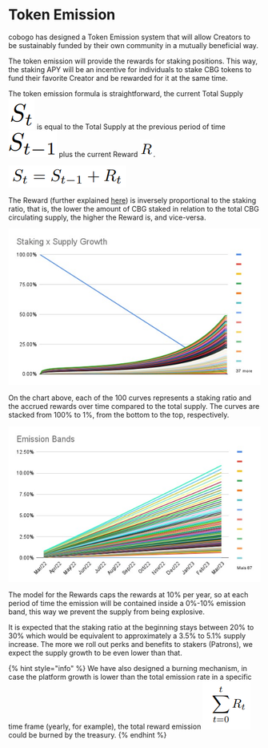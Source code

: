 # Token Emission

cobogo has designed a Token Emission system that will allow Creators to be sustainably funded by their own community in a mutually beneficial way.

The token emission will provide the rewards for staking positions. This way, the staking APY will be an incentive for individuals to stake CBG tokens to fund their favorite Creator and be rewarded for it at the same time.

The token emission formula is straightforward, the current Total Supply <img src="../.gitbook/assets/image (6).png" alt="" data-size="line"> is equal to the Total Supply at the previous period of time <img src="../.gitbook/assets/image (8) (1).png" alt="" data-size="line"> plus the current Reward <img src="../.gitbook/assets/image (4).png" alt="" data-size="line">.

![](<../.gitbook/assets/image (3).png>)

The Reward (further explained [here](rewards.md)) is inversely proportional to the staking ratio, that is, the lower the amount of CBG staked in relation to the total CBG circulating supply, the higher the Reward is, and vice-versa.

![Staking ratio compared to the supply growth from March 2022 to February 2026](<../.gitbook/assets/WhatsApp Image 2022-03-07 at 19.20.27.jpeg>)

On the chart above, each of the 100 curves represents a staking ratio and the accrued rewards over time compared to the total supply. The curves are stacked from 100% to 1%, from the bottom to the top, respectively.

![](<../.gitbook/assets/WhatsApp Image 2022-03-07 at 19.16.20.jpeg>)

The model for the Rewards caps the rewards at 10% per year, so at each period of time the emission will be contained inside a 0%-10% emission band, this way we prevent the supply from being explosive.

It is expected that the staking ratio at the beginning stays between 20% to 30% which would be equivalent to approximately a 3.5% to 5.1% supply increase. The more we roll out perks and benefits to stakers (Patrons), we expect the supply growth to be even lower than that.

{% hint style="info" %}
We have also designed a burning mechanism, in case the platform growth is lower than the total emission rate in a specific time frame (yearly, for example), the total reward emission <img src="../.gitbook/assets/image.png" alt="" data-size="line"> could be burned by the treasury.
{% endhint %}
